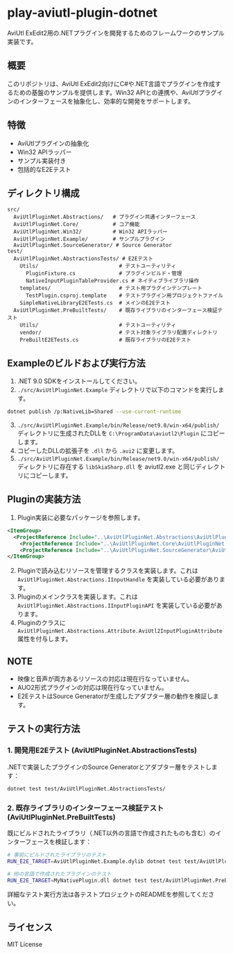 # play-aviutl-plugin-dotnet

AviUtl ExEdit2用の.NETプラグインを開発するためのフレームワークのサンプル実装です。

## 概要

このリポジトリは、AviUtl ExEdit2向けにC#や.NET言語でプラグインを作成するための基盤のサンプルを提供します。Win32 APIとの連携や、AviUtlプラグインのインターフェースを抽象化し、効率的な開発をサポートします。

## 特徴

- AviUtlプラグインの抽象化
- Win32 APIラッパー
- サンプル実装付き
- 包括的なE2Eテスト

## ディレクトリ構成

```
src/
  AviUtlPluginNet.Abstractions/   # プラグイン共通インターフェース
  AviUtlPluginNet.Core/           # コア機能
  AviUtlPluginNet.Win32/          # Win32 APIラッパー
  AviUtlPluginNet.Example/        # サンプルプラグイン
  AviUtlPluginNet.SourceGenerator/ # Source Generator
test/
  AviUtlPluginNet.AbstractionsTests/ # E2Eテスト
    Utils/                          # テストユーティリティ
      PluginFixture.cs              # プラグインビルド・管理
      NativeInputPluginTableProvider.cs # ネイティブライブラリ操作
    templates/                      # テスト用プラグインテンプレート
      TestPlugin.csproj.template    # テストプラグイン用プロジェクトファイル
    SimpleNativeLibraryE2ETests.cs  # メインのE2Eテスト
  AviUtlPluginNet.PreBuiltTests/    # 既存ライブラリのインターフェース検証テスト
    Utils/                          # テストユーティリティ
    vendor/                         # テスト対象ライブラリ配置ディレクトリ
    PreBuiltE2ETests.cs             # 既存ライブラリのE2Eテスト
```

## Exampleのビルドおよび実行方法

1. .NET 9.0 SDKをインストールしてください。
2. `./src/AviUtlPluginNet.Example` ディレクトリで以下のコマンドを実行します。

```sh
dotnet publish /p:NativeLib=Shared --use-current-runtime
```

3. `./src/AviUtlPluginNet.Example/bin/Release/net9.0/win-x64/publish/` ディレクトリに生成されたDLLを `C:\ProgramData\aviutl2\Plugin` にコピーします。
4. コピーしたDLLの拡張子を `.dll` から `.aui2` に変更します。
5. `./src/AviUtlPluginNet.Example/bin/Release/net9.0/win-x64/publish/` ディレクトリに存在する `libSkiaSharp.dll` を aviutl2.exe と同じディレクトリにコピーします。

## Pluginの実装方法

1. Plugin実装に必要なパッケージを参照します。

```xml
<ItemGroup>
  <ProjectReference Include="..\AviUtlPluginNet.Abstractions\AviUtlPluginNet.Abstractions.csproj" />
    <ProjectReference Include="..\AviUtlPluginNet.Core\AviUtlPluginNet.Core.csproj" />
    <ProjectReference Include="..\AviUtlPluginNet.SourceGenerator\AviUtlPluginNet.SourceGenerator.csproj" OutputItemType="Analyzer" ReferenceOutputAssembly="false" />
</ItemGroup>
```

2. Pluginで読み込むリソースを管理するクラスを実装します。これは `AviUtlPluginNet.Abstractions.IInputHandle` を実装している必要があります。
3. Pluginのメインクラスを実装します。これは `AviUtlPluginNet.Abstractions.IInputPluginAPI` を実装している必要があります。
4. Pluginのクラスに `AviUtlPluginNet.Abstractions.Attribute.AviUtl2InputPluginAttribute` 属性を付与します。

## NOTE

- 映像と音声が両方あるリソースの対応は現在行なっていません。
- AUO2形式プラグインの対応は現在行なっていません。
- E2EテストはSource Generatorが生成したアダプター層の動作を検証します。

## テストの実行方法

### 1. 開発用E2Eテスト (AviUtlPluginNet.AbstractionsTests)

.NETで実装したプラグインのSource Generatorとアダプター層をテストします：

```sh
dotnet test test/AviUtlPluginNet.AbstractionsTests/
```

### 2. 既存ライブラリのインターフェース検証テスト (AviUtlPluginNet.PreBuiltTests)

既にビルドされたライブラリ（.NET以外の言語で作成されたものも含む）のインターフェースを検証します：

```sh
# 事前にビルドされたライブラリのテスト
RUN_E2E_TARGET=AviUtlPluginNet.Example.dylib dotnet test test/AviUtlPluginNet.PreBuiltTests/

# 他の言語で作成されたプラグインのテスト
RUN_E2E_TARGET=MyNativePlugin.dll dotnet test test/AviUtlPluginNet.PreBuiltTests/
```

詳細なテスト実行方法は各テストプロジェクトのREADMEを参照してください。

## ライセンス

MIT License
